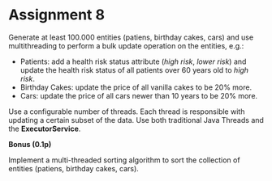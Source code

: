 # Assignment 8

Generate at least 100.000 entities (patiens, birthday cakes, cars) and use multithreading to perform a bulk update operation on the entities, e.g.:

- Patients: add a health risk status attribute (_high risk_, _lower risk_) and update the health risk status of all patients over 60 years old to _high risk_.
- Birthday Cakes: update the price of all vanilla cakes to be 20% more.
- Cars: update the price of all cars newer than 10 years to be 20% more.

Use a configurable number of threads. Each thread is responsible with updating a certain subset of the data. Use both traditional Java Threads and the **ExecutorService**.



**Bonus (0.1p)**

Implement a multi-threaded sorting algorithm to sort the collection of entities (patiens, birthday cakes, cars).
